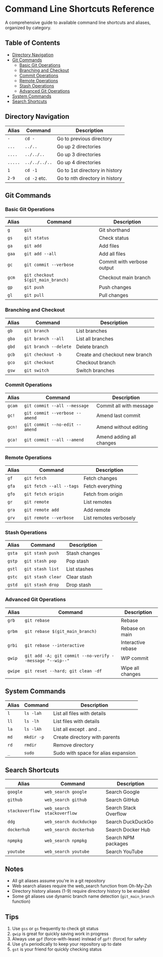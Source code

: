 # Command Line Shortcuts Reference

A comprehensive guide to available command line shortcuts and aliases, organized by category.

## Table of Contents
- [Directory Navigation](#directory-navigation)
- [Git Commands](#git-commands)
  - [Basic Git Operations](#basic-git-operations)
  - [Branching and Checkout](#branching-and-checkout)
  - [Commit Operations](#commit-operations)
  - [Remote Operations](#remote-operations)
  - [Stash Operations](#stash-operations)
  - [Advanced Git Operations](#advanced-git-operations)
- [System Commands](#system-commands)
- [Search Shortcuts](#search-shortcuts)

## Directory Navigation

| Alias | Command | Description |
|-------|---------|-------------|
| `-` | `cd -` | Go to previous directory |
| `...` | `../..` | Go up 2 directories |
| `....` | `../../..` | Go up 3 directories |
| `.....` | `../../../..` | Go up 4 directories |
| `1` | `cd -1` | Go to 1st directory in history |
| `2-9` | `cd -2` etc. | Go to nth directory in history |

## Git Commands

### Basic Git Operations

| Alias | Command | Description |
|-------|---------|-------------|
| `g` | `git` | Git shorthand |
| `gs` | `git status` | Check status |
| `ga` | `git add` | Add files |
| `gaa` | `git add --all` | Add all files |
| `gc` | `git commit --verbose` | Commit with verbose output |
| `gcm` | `git checkout $(git_main_branch)` | Checkout main branch |
| `gp` | `git push` | Push changes |
| `gl` | `git pull` | Pull changes |

### Branching and Checkout

| Alias | Command | Description |
|-------|---------|-------------|
| `gb` | `git branch` | List branches |
| `gba` | `git branch --all` | List all branches |
| `gbd` | `git branch --delete` | Delete branch |
| `gcb` | `git checkout -b` | Create and checkout new branch |
| `gco` | `git checkout` | Checkout branch |
| `gsw` | `git switch` | Switch branches |

### Commit Operations

| Alias | Command | Description |
|-------|---------|-------------|
| `gcam` | `git commit --all --message` | Commit all with message |
| `gc!` | `git commit --verbose --amend` | Amend last commit |
| `gcn!` | `git commit --no-edit --amend` | Amend without editing |
| `gca!` | `git commit --all --amend` | Amend adding all changes |

### Remote Operations

| Alias | Command | Description |
|-------|---------|-------------|
| `gf` | `git fetch` | Fetch changes |
| `gfa` | `git fetch --all --tags` | Fetch everything |
| `gfo` | `git fetch origin` | Fetch from origin |
| `gr` | `git remote` | List remotes |
| `gra` | `git remote add` | Add remote |
| `grv` | `git remote --verbose` | List remotes verbosely |

### Stash Operations

| Alias | Command | Description |
|-------|---------|-------------|
| `gsta` | `git stash push` | Stash changes |
| `gstp` | `git stash pop` | Pop stash |
| `gstl` | `git stash list` | List stashes |
| `gstc` | `git stash clear` | Clear stash |
| `gstd` | `git stash drop` | Drop stash |

### Advanced Git Operations

| Alias | Command | Description |
|-------|---------|-------------|
| `grb` | `git rebase` | Rebase |
| `grbm` | `git rebase $(git_main_branch)` | Rebase on main |
| `grbi` | `git rebase --interactive` | Interactive rebase |
| `gwip` | `git add -A; git commit --no-verify --message "--wip--"` | WIP commit |
| `gwipe` | `git reset --hard; git clean -df` | Wipe all changes |

## System Commands

| Alias | Command | Description |
|-------|---------|-------------|
| `l` | `ls -lah` | List all files with details |
| `ll` | `ls -lh` | List files with details |
| `la` | `ls -lAh` | List all except . and .. |
| `md` | `mkdir -p` | Create directory with parents |
| `rd` | `rmdir` | Remove directory |
| `_` | `sudo ` | Sudo with space for alias expansion |

## Search Shortcuts

| Alias | Command | Description |
|-------|---------|-------------|
| `google` | `web_search google` | Search Google |
| `github` | `web_search github` | Search GitHub |
| `stackoverflow` | `web_search stackoverflow` | Search Stack Overflow |
| `ddg` | `web_search duckduckgo` | Search DuckDuckGo |
| `dockerhub` | `web_search dockerhub` | Search Docker Hub |
| `npmpkg` | `web_search npmpkg` | Search NPM packages |
| `youtube` | `web_search youtube` | Search YouTube |

## Notes

- All git aliases assume you're in a git repository
- Web search aliases require the web_search function from Oh-My-Zsh
- Directory history aliases (1-9) require directory history to be enabled
- Some git aliases use dynamic branch name detection (`git_main_branch` function)

## Tips

1. Use `gss` or `gs` frequently to check git status
2. `gwip` is great for quickly saving work in progress
3. Always use `gpf` (force-with-lease) instead of `gpf!` (force) for safety
4. Use `gfa` periodically to keep your repository up to date
5. `gst` is your friend for quickly checking status
